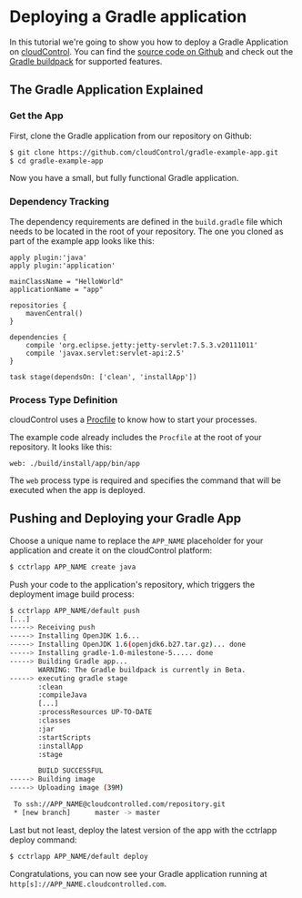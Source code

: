 # Deploying a Gradle application

In this tutorial we're going to show you how to deploy a Gradle Application on [cloudControl]. You can find the [source code on Github](https://github.com/cloudControl/gradle-example-app) and check out the [Gradle buildpack] for supported features.

## The Gradle Application Explained
### Get the App
First, clone the Gradle application from our repository on Github:

~~~bash
$ git clone https://github.com/cloudControl/gradle-example-app.git
$ cd gradle-example-app
~~~

Now you have a small, but fully functional Gradle application.

### Dependency Tracking
The dependency requirements are defined in the `build.gradle` file which needs to be located in the root of your repository. The one you cloned as part of the example app looks like this:

~~~
apply plugin:'java'
apply plugin:'application'

mainClassName = "HelloWorld"
applicationName = "app"

repositories {
    mavenCentral()
}

dependencies {
    compile 'org.eclipse.jetty:jetty-servlet:7.5.3.v20111011'
    compile 'javax.servlet:servlet-api:2.5'
}

task stage(dependsOn: ['clean', 'installApp'])
~~~

### Process Type Definition
cloudControl uses a [Procfile] to know how to start your processes.

The example code already includes the `Procfile` at the root of your repository. It looks like this:

~~~
web: ./build/install/app/bin/app
~~~

The `web` process type is required and specifies the command that will be executed when the app is deployed. 

## Pushing and Deploying your Gradle App
Choose a unique name to replace the `APP_NAME` placeholder for your application and create it on the cloudControl platform: 

~~~bash
$ cctrlapp APP_NAME create java
~~~

Push your code to the application's repository, which triggers the deployment image build process:

~~~bash
$ cctrlapp APP_NAME/default push
[...]
-----> Receiving push
-----> Installing OpenJDK 1.6... 
-----> Installing OpenJDK 1.6(openjdk6.b27.tar.gz)... done
-----> Installing gradle-1.0-milestone-5..... done
-----> Building Gradle app...
       WARNING: The Gradle buildpack is currently in Beta.
-----> executing gradle stage
       :clean
       :compileJava
       [...]
       :processResources UP-TO-DATE
       :classes
       :jar
       :startScripts
       :installApp
       :stage

       BUILD SUCCESSFUL
-----> Building image
-----> Uploading image (39M)

 To ssh://APP_NAME@cloudcontrolled.com/repository.git
 * [new branch]      master -> master
~~~

Last but not least, deploy the latest version of the app with the cctrlapp deploy command:

~~~bash
$ cctrlapp APP_NAME/default deploy
~~~

Congratulations, you can now see your Gradle application running at `http[s]://APP_NAME.cloudcontrolled.com`.

[cloudControl]: https://www.cloudcontrol.com/
[Gradle buildpack]: https://github.com/cloudControl/buildpack-gradle
[cloudControl-command-line-client]: https://www.cloudcontrol.com/dev-center/platform-documentation#command-line-client-web-console-and-api
[Git client]: http://git-scm.com/
[Procfile]: https://www.cloudcontrol.com/dev-center/platform-documentation#buildpacks-and-the-procfile
